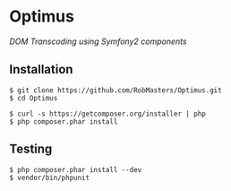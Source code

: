 Optimus
=======

_DOM Transcoding using Symfony2 components_

## Installation

```
$ git clone https://github.com/RobMasters/Optimus.git
$ cd Optimus

$ curl -s https://getcomposer.org/installer | php
$ php composer.phar install

```

## Testing

```
$ php composer.phar install --dev
$ vendor/bin/phpunit

```